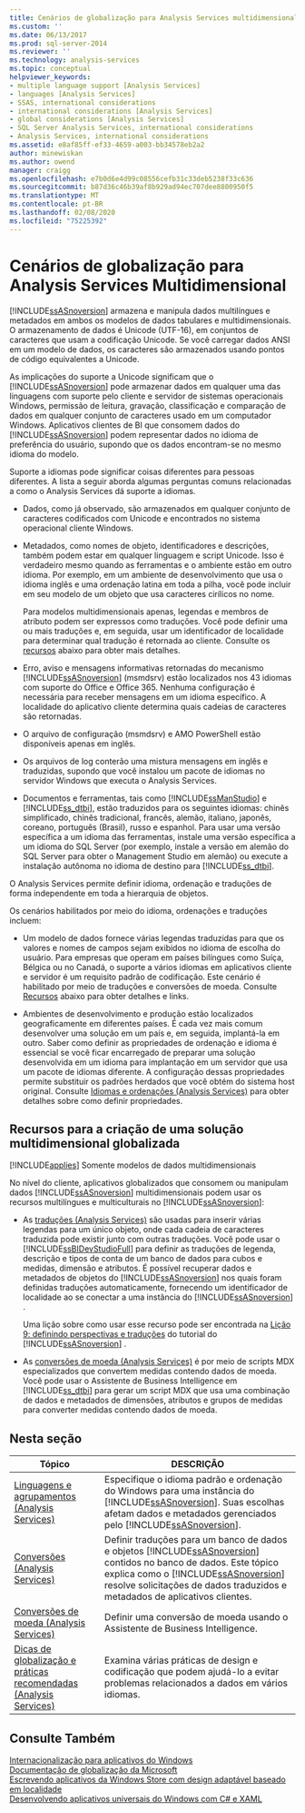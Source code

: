 ```yaml
---
title: Cenários de globalização para Analysis Services multidimensional | Microsoft Docs
ms.custom: ''
ms.date: 06/13/2017
ms.prod: sql-server-2014
ms.reviewer: ''
ms.technology: analysis-services
ms.topic: conceptual
helpviewer_keywords:
- multiple language support [Analysis Services]
- languages [Analysis Services]
- SSAS, international considerations
- international considerations [Analysis Services]
- global considerations [Analysis Services]
- SQL Server Analysis Services, international considerations
- Analysis Services, international considerations
ms.assetid: e8af85ff-ef33-4659-a003-bb34578eb2a2
author: minewiskan
ms.author: owend
manager: craigg
ms.openlocfilehash: e7b0d6e4d99c08556cefb31c33deb5238f33c636
ms.sourcegitcommit: b87d36c46b39af8b929ad94ec707dee8800950f5
ms.translationtype: MT
ms.contentlocale: pt-BR
ms.lasthandoff: 02/08/2020
ms.locfileid: "75225392"
---
```

# <a name="globalization-scenarios-for-analysis-services-multiidimensional"></a>Cenários de globalização para Analysis Services Multidimensional
  
  [!INCLUDE[ssASnoversion](../includes/ssasnoversion-md.md)] armazena e manipula dados multilíngues e metadados em ambos os modelos de dados tabulares e multidimensionais. O armazenamento de dados é Unicode (UTF-16), em conjuntos de caracteres que usam a codificação Unicode. Se você carregar dados ANSI em um modelo de dados, os caracteres são armazenados usando pontos de código equivalentes a Unicode.  
  
 As implicações do suporte a Unicode significam que o [!INCLUDE[ssASnoversion](../includes/ssasnoversion-md.md)] pode armazenar dados em qualquer uma das linguagens com suporte pelo cliente e servidor de sistemas operacionais Windows, permissão de leitura, gravação, classificação e comparação de dados em qualquer conjunto de caracteres usado em um computador Windows. Aplicativos clientes de BI que consomem dados do [!INCLUDE[ssASnoversion](../includes/ssasnoversion-md.md)] podem representar dados no idioma de preferência do usuário, supondo que os dados encontram-se no mesmo idioma do modelo.  
  
 Suporte a idiomas pode significar coisas diferentes para pessoas diferentes. A lista a seguir aborda algumas perguntas comuns relacionadas a como o Analysis Services dá suporte a idiomas.  
  
-   Dados, como já observado, são armazenados em qualquer conjunto de caracteres codificados com Unicode e encontrados no sistema operacional cliente Windows.  
  
-   Metadados, como nomes de objeto, identificadores e descrições, também podem estar em qualquer linguagem e script Unicode. Isso é verdadeiro mesmo quando as ferramentas e o ambiente estão em outro idioma. Por exemplo, em um ambiente de desenvolvimento que usa o idioma inglês e uma ordenação latina em toda a pilha, você pode incluir em seu modelo de um objeto que usa caracteres cirílicos no nome.  
  
     Para modelos multidimensionais apenas, legendas e membros de atributo podem ser expressos como traduções. Você pode definir uma ou mais traduções e, em seguida, usar um identificador de localidade para determinar qual tradução é retornada ao cliente. Consulte os [recursos](#bkmk_features) abaixo para obter mais detalhes.  
  
-   Erro, aviso e mensagens informativas retornadas do mecanismo [!INCLUDE[ssASnoversion](../includes/ssasnoversion-md.md)] (msmdsrv) estão localizados nos 43 idiomas com suporte do Office e Office 365. Nenhuma configuração é necessária para receber mensagens em um idioma específico. A localidade do aplicativo cliente determina quais cadeias de caracteres são retornadas.  
  
-   O arquivo de configuração (msmdsrv) e AMO PowerShell estão disponíveis apenas em inglês.  
  
-   Os arquivos de log conterão uma mistura mensagens em inglês e traduzidas, supondo que você instalou um pacote de idiomas no servidor Windows que executa o Analysis Services.  
  
-   Documentos e ferramentas, tais como [!INCLUDE[ssManStudio](../includes/ssmanstudio-md.md)] e [!INCLUDE[ss_dtbi](../includes/ss-dtbi-md.md)], estão traduzidos para os seguintes idiomas: chinês simplificado, chinês tradicional, francês, alemão, italiano, japonês, coreano, português (Brasil), russo e espanhol. Para usar uma versão específica a um idioma das ferramentas, instale uma versão específica a um idioma do SQL Server (por exemplo, instale a versão em alemão do SQL Server para obter o Management Studio em alemão) ou execute a instalação autônoma no idioma de destino para [!INCLUDE[ss_dtbi](../includes/ss-dtbi-md.md)].  
  
 O Analysis Services permite definir idioma, ordenação e traduções de forma independente em toda a hierarquia de objetos.  
  
 Os cenários habilitados por meio do idioma, ordenações e traduções incluem:  
  
-   Um modelo de dados fornece várias legendas traduzidas para que os valores e nomes de campos sejam exibidos no idioma de escolha do usuário. Para empresas que operam em países bilíngues como Suíça, Bélgica ou no Canadá, o suporte a vários idiomas em aplicativos cliente e servidor é um requisito padrão de codificação. Este cenário é habilitado por meio de traduções e conversões de moeda. Consulte [Recursos](#bkmk_features) abaixo para obter detalhes e links.  
  
-   Ambientes de desenvolvimento e produção estão localizados geograficamente em diferentes países. É cada vez mais comum desenvolver uma solução em um país e, em seguida, implantá-la em outro. Saber como definir as propriedades de ordenação e idioma é essencial se você ficar encarregado de preparar uma solução desenvolvida em um idioma para implantação em um servidor que usa um pacote de idiomas diferente. A configuração dessas propriedades permite substituir os padrões herdados que você obtém do sistema host original. Consulte [Idiomas e ordenações &#40;Analysis Services&#41;](languages-and-collations-analysis-services.md) para obter detalhes sobre como definir propriedades.  
  
##  <a name="bkmk_features"></a>Recursos para a criação de uma solução multidimensional globalizada  
 
  [!INCLUDE[applies](../includes/applies-md.md)] Somente modelos de dados multidimensionais  
  
 No nível do cliente, aplicativos globalizados que consomem ou manipulam dados [!INCLUDE[ssASnoversion](../includes/ssasnoversion-md.md)] multidimensionais podem usar os recursos multilíngues e multiculturais no [!INCLUDE[ssASnoversion](../includes/ssasnoversion-md.md)]:  
  
-   As [traduções &#40;Analysis Services&#41;](translations-analysis-services.md) são usadas para inserir várias legendas para um único objeto, onde cada cadeia de caracteres traduzida pode existir junto com outras traduções. Você pode usar o [!INCLUDE[ssBIDevStudioFull](../includes/ssbidevstudiofull-md.md)] para definir as traduções de legenda, descrição e tipos de conta de um banco de dados para cubos e medidas, dimensão e atributos. É possível recuperar dados e metadados de objetos do [!INCLUDE[ssASnoversion](../includes/ssasnoversion-md.md)] nos quais foram definidas traduções automaticamente, fornecendo um identificador de localidade ao se conectar a uma instância do [!INCLUDE[ssASnoversion](../includes/ssasnoversion-md.md)] .  
  
     Uma lição sobre como usar esse recurso pode ser encontrada na [Lição 9: definindo perspectivas e traduções](lesson-9-defining-perspectives-and-translations.md) do tutorial do [!INCLUDE[ssASnoversion](../includes/ssasnoversion-md.md)] .  
  
-   As [conversões de moeda &#40;Analysis Services&#41;](currency-conversions-analysis-services.md) é por meio de scripts MDX especializados que convertem medidas contendo dados de moeda. Você pode usar o Assistente de Business Intelligence em [!INCLUDE[ss_dtbi](../includes/ss-dtbi-md.md)] para gerar um script MDX que usa uma combinação de dados e metadados de dimensões, atributos e grupos de medidas para converter medidas contendo dados de moeda.  
  
## <a name="in-this-section"></a>Nesta seção  
  
|Tópico|DESCRIÇÃO|  
|-----------|-----------------|  
|[Linguagens e agrupamentos &#40;Analysis Services&#41;](languages-and-collations-analysis-services.md)|Especifique o idioma padrão e ordenação do Windows para uma instância do [!INCLUDE[ssASnoversion](../includes/ssasnoversion-md.md)]. Suas escolhas afetam dados e metadados gerenciados pelo [!INCLUDE[ssASnoversion](../includes/ssasnoversion-md.md)].|  
|[Conversões &#40;Analysis Services&#41;](translations-analysis-services.md)|Definir traduções para um banco de dados e objetos [!INCLUDE[ssASnoversion](../includes/ssasnoversion-md.md)] contidos no banco de dados. Este tópico explica como o [!INCLUDE[ssASnoversion](../includes/ssasnoversion-md.md)] resolve solicitações de dados traduzidos e metadados de aplicativos clientes.|  
|[Conversões de moeda &#40;Analysis Services&#41;](currency-conversions-analysis-services.md)|Definir uma conversão de moeda usando o Assistente de Business Intelligence.|  
|[Dicas de globalização e práticas recomendadas &#40;Analysis Services&#41;](globalization-tips-and-best-practices-analysis-services.md)|Examina várias práticas de design e codificação que podem ajudá-lo a evitar problemas relacionados a dados em vários idiomas.|  
  
## <a name="see-also"></a>Consulte Também  
 [Internacionalização para aplicativos do Windows](/windows/desktop/Intl/international-support)   
 [Documentação de globalização da Microsoft](/globalization/)   
 [Escrevendo aplicativos da Windows Store com design adaptável baseado em localidade](https://blogs.windows.com/buildingapps/2014/03/06/writing-windows-store-apps-with-locale-based-adaptive-design/)   
 [Desenvolvendo aplicativos universais do Windows com C# e XAML](https://www.microsoftvirtualacademy.com/training-courses/developing-universal-windows-apps-with-c-and-xaml)  
  
